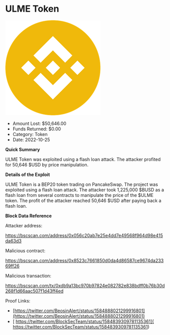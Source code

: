 # ULME Token
![ULME Token](/rektimages/ULME-Token.png)
- Amount Lost: $50,646.00
- Funds Returned: $0.00
- Category: Token
- Date: 2022-10-25

**Quick Summary**

ULME Token was exploited using a flash loan attack. The attacker profited for 50,646 $USD by price manipulation.

  


 **Details of the Exploit**

ULME Token is a BEP20 token trading on PancakeSwap. The project was exploited using a flash loan attack. The attacker took 1,225,000 $BUSD as a flash loan from several contracts to manipulate the price of the $ULME token. The profit of the attacker reached 50,646 $USD after paying back a flash loan.

  


 **Block Data Reference**

Attacker address:

https://bscscan.com/address/0x056c20ab7e25e4dd7e49568f964d98e415da63d3

  


Malicious contract:

https://bscscan.com/address/0x8523c7661850d0da4d86587ce9674da23369ff26

  


Malicious transaction:

https://bscscan.com/tx/0xdb9a13bc970b97824e082782e838bdff0b76b30d268f1d66aac507f1d43ff4ed


Proof Links:
- [https://twitter.com/BeosinAlert/status/1584888021299916801](https://twitter.com/BeosinAlert/status/1584888021299916801)
- [ https://twitter.com/BlockSecTeam/status/1584839309781135361]( https://twitter.com/BlockSecTeam/status/1584839309781135361)


